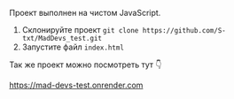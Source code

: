 Проект выполнен на чистом JavaScript.

1. Cклонируйте проект `git clone https://github.com/S-txt/MadDevs_test.git`
2. Запустите файл `index.html`

Так же проект можно посмотреть тут 👇

https://mad-devs-test.onrender.com
